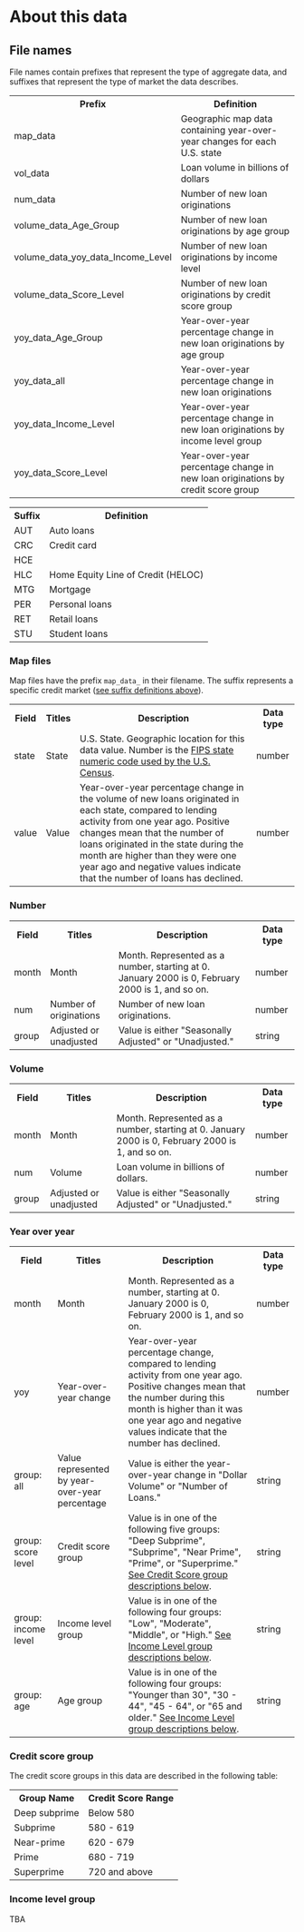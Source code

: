 # About this data

## File names

File names contain prefixes that represent the type of aggregate data, and suffixes that represent the type of market the data describes.

<table id="prefix">
  <tbody>
    <tr>
      <th>Prefix</th>
      <th>Definition</th>
    </tr>
    <tr>
      <td>map_data</td>
      <td>Geographic map data containing year-over-year changes for each U.S. state</td>
    </tr>
    <tr>
      <td>vol_data</td>
      <td>Loan volume in billions of dollars</td>
    </tr>
    <tr>
      <td>num_data</td>
      <td>Number of new loan originations</td>
    </tr>
    <tr>
      <td>volume_data_Age_Group</td>
      <td>Number of new loan originations by age group</td>
    </tr>
    <tr>
      <td>volume_data_yoy_data_Income_Level</td>
      <td>Number of new loan originations by income level</td>
    </tr>
    <tr>
      <td>volume_data_Score_Level</td>
      <td>Number of new loan originations by credit score group</td>
    </tr>
    <tr>
      <td>yoy_data_Age_Group</td>
      <td>Year-over-year percentage change in new loan originations by age group</td>
    </tr>
    <tr>
      <td>yoy_data_all</td>
      <td>Year-over-year percentage change in new loan originations</td>
    </tr>
    <tr>
      <td>yoy_data_Income_Level</td>
      <td>Year-over-year percentage change in new loan originations by income level group</td>
    </tr>
    <tr>
      <td>yoy_data_Score_Level</td>
      <td>Year-over-year percentage change in new loan originations by credit score group</td>
    </tr>
  </tbody>
</table>


<table id="suffix">
  <tbody>
    <tr>
      <th>Suffix</th>
      <th>Definition</th>
    </tr>
    <tr>
      <td>AUT</td>
      <td>Auto loans</td>
    </tr>
    <tr>
      <td>CRC</td>
      <td>Credit card</td>
    </tr>
    <tr>
      <td>HCE</td>
      <td> </td>
    </tr>
    <tr>
      <td>HLC</td>
      <td>Home Equity Line of Credit (HELOC)</td>
    </tr>
    <tr>
      <td>MTG</td>
      <td>Mortgage</td>
    </tr>
    <tr>
      <td>PER</td>
      <td>Personal loans</td>
    </tr>
    <tr>
      <td>RET</td>
      <td>Retail loans</td>
    </tr>
    <tr>
      <td>STU</td>
      <td>Student loans</td>
    </tr>
  </tbody>
</table>

### Map files

Map files have the prefix `map_data_` in their filename. The suffix represents a specific credit market ([see suffix definitions above](#suffix-definitions)).

<table>
  <tbody>
    <tr>
      <th>Field</th>
      <th>Titles</th>
      <th>Description</th>
      <th>Data type</th>
    </tr>
    <tr>
      <td>state</td>
      <td>State</td>
      <td>U.S. State. Geographic location for this data value. Number is the <a href="https://www.census.gov/geo/reference/ansi_statetables.html">FIPS state numeric code used by the U.S. Census</a>.</td>
      <td>number</td>
    </tr>
    <tr>
      <td>value</td>
      <td>Value</td>
      <td>Year-over-year percentage change in the volume of new loans originated in each state, compared to lending activity from one year ago.  Positive changes mean that the number of loans originated in the state during the month are higher than they were one year ago and negative values indicate that the number of loans has declined.
      </td>
      <td>number</td>
    </tr>
  </tbody>
</table>

### Number

<table>
  <tbody>
    <tr>
      <th>Field</th>
      <th>Titles</th>
      <th>Description</th>
      <th>Data type</th>
    </tr>
    <tr>
      <td>month</td>
      <td>Month</td>
      <td>Month. Represented as a number, starting at 0. January 2000 is 0, February 2000 is 1, and so on.</td>
      <td>number</td>
    </tr>
    <tr>
      <td>num</td>
      <td>Number of originations</td>
      <td>Number of new loan originations.
      </td>
      <td>number</td>
    </tr>
    <tr>
      <td>group</td>
      <td>Adjusted or unadjusted</td>
      <td>Value is either "Seasonally Adjusted" or "Unadjusted."
      </td>
      <td>string</td>
    </tr>
  </tbody>
</table>

### Volume

<table>
  <tbody>
    <tr>
      <th>Field</th>
      <th>Titles</th>
      <th>Description</th>
      <th>Data type</th>
    </tr>
    <tr>
      <td>month</td>
      <td>Month</td>
      <td>Month. Represented as a number, starting at 0. January 2000 is 0, February 2000 is 1, and so on.</td>
      <td>number</td>
    </tr>
    <tr>
      <td>num</td>
      <td>Volume</td>
      <td>Loan volume in billions of dollars.
      </td>
      <td>number</td>
    </tr>
    <tr>
      <td>group</td>
      <td>Adjusted or unadjusted</td>
      <td>Value is either "Seasonally Adjusted" or "Unadjusted."
      </td>
      <td>string</td>
    </tr>
  </tbody>
</table>

### Year over year

<table>
  <tbody>
    <tr>
      <th>Field</th>
      <th>Titles</th>
      <th>Description</th>
      <th>Data type</th>
    </tr>
    <tr>
      <td>month</td>
      <td>Month</td>
      <td>Month. Represented as a number, starting at 0. January 2000 is 0, February 2000 is 1, and so on.</td>
      <td>number</td>
    </tr>
    <tr>
      <td>yoy</td>
      <td>Year-over-year change</td>
      <td>Year-over-year percentage change, compared to lending activity from one year ago.  Positive changes mean that the number during this month is higher than it was one year ago and negative values indicate that the number has declined.
      </td>
      <td>number</td>
    </tr>
    <tr>
      <td>group: all</td>
      <td>Value represented by year-over-year percentage</td>
      <td>Value is either the year-over-year change in "Dollar Volume" or "Number of Loans."
      </td>
      <td>string</td>
    </tr>
    <tr>
      <td>group: score level</td>
      <td>Credit score group</td>
      <td>Value is in one of the following five groups: "Deep Subprime", "Subprime", "Near Prime", "Prime", or "Superprime." <a href="#credit-score-group">See Credit Score group descriptions below</a>.
      </td>
      <td>string</td>
    </tr>
    <tr>
      <td>group: income level</td>
      <td>Income level group</td>
      <td>Value is in one of the following four groups: "Low", "Moderate", "Middle", or "High." <a href="#income-level-group">See Income Level group descriptions below</a>.
      </td>
      <td>string</td>
    </tr>
    <tr>
      <td>group: age</td>
      <td>Age group</td>
      <td>Value is in one of the following four groups: "Younger than 30", "30 - 44", "45 - 64", or "65 and older." <a href="#income-level-group">See Income Level group descriptions below</a>.
      </td>
      <td>string</td>
    </tr>
  </tbody>
</table>


### Credit score group

The credit score groups in this data are described in the following table:

<table>
  <tbody>
    <tr>
      <th>Group Name</th>
      <th>Credit Score Range</th>
    </tr>
    <tr>
      <td>Deep subprime</td>
      <td>Below 580</td>
    </tr>
    <tr>
      <td>Subprime</td>
      <td>580 - 619</td>
    </tr>
    <tr>
      <td>Near-prime</td>
      <td>620 - 679</td>
    </tr>
    <tr>
      <td>Prime</td>
      <td>680 - 719</td>
    </tr>
    <tr>
      <td>Superprime</td>
      <td>720 and above</td>
    </tr>
  </tbody>
</table>


### Income level group

TBA

